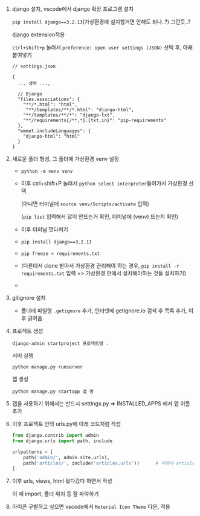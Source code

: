 1. django 설치, vscode에서 django 확장 프로그램 설치

   `pip install django==3.2.13`(가상환경에 설치할거면 안해도 되나..?) 그런듯..?

   django extension적용 

   `ctrl+shift+p` 눌러서 `preference: open user settings (JSON)` 선택 후, 아래 붙여넣기

   ```
   // settings.json
   
   {
     ... 생략 ...,
   
     // Django
     "files.associations": {
       "**/*.html": "html",
   	    "**/templates/**/*.html": "django-html",
       "**/templates/**/*": "django-txt",
       "**/requirements{/**,*}.{txt,in}": "pip-requirements"
     },
     "emmet.includeLanguages": {
       "django-html": "html"
     }
   }
   ```

   

2. 새로운 폴더 형성, 그 폴더에 가상환경 venv 설정

   - `python -m venv venv`

   - 이후 ctrl+shift+P 눌러서 `python select interpreter`들어가서 가상환경 선택

     (아니면 터미널에 `source venv/Scripts/activate` 입력)

     (`pip list` 입력해서 많이 안뜨는거 확인, 터미널에 (venv) 뜨는지 확인)

   - 이후 터미널 껏다켜기

   - `pip install django==3.2.13`

   - `pip freeze > requirements.txt`

   - (다른데서 clone 받아서 가상환경 관리해야 하는 경우, `pip install -r requirements.txt` 입력 => 가상환경 안에서 설치해야하는 것들 설치하기)

   - 

3. gitignore 설치

   - 폴더에 파일명 `.getignore` 추가, 인터넷에 getignore.io 검색 후 목록 추가, 이후 긁어옴

4. 프로젝트 생성

   `django-admin startproject 프로젝트명 .`

   서버 실행

   `python manage.py runserver`

   앱 생성

   `python manage.py startapp 앱 명`

5. 앱을 사용하기 위해서는 반드시 settings.py => INSTALLED_APPS 에서 앱 이름 추가

6. 이후 프로젝트 안의 urls.py에 아래 코드처럼 작성

   ```python
   from django.contrib import admin
   from django.urls import path, include
   
   urlpatterns = [
       path('admin/', admin.site.urls),
       path('articles/', include('articles.urls'))		# 이래야 articles.urls에 접속 가능
   ]
   ```

   

7. 이후 urls, views, html 왔다갔다 하면서 작성

   이 때 import, 폴더 위치 등 잘 파악하기

8. 아이콘 구별하고 싶으면 vscode에서 `Meterial Icon Theme` 다운, 적용
